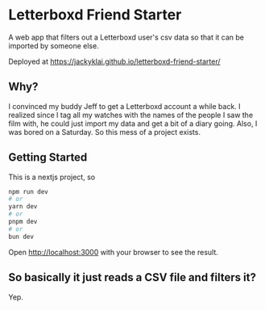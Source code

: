# Letterboxd Friend Starter
A web app that filters out a Letterboxd user's csv data so that it can be imported by someone else. 

Deployed at https://jackyklai.github.io/letterboxd-friend-starter/

## Why?
I convinced my buddy Jeff to get a Letterboxd account a while back. I realized since I tag all my watches with the names of the people I saw the film with, he could just import my data and get a bit of a diary going. Also, I was bored on a Saturday. So this mess of a project exists.

## Getting Started

This is a nextjs project, so

```bash
npm run dev
# or
yarn dev
# or
pnpm dev
# or
bun dev
```

Open [http://localhost:3000](http://localhost:3000) with your browser to see the result.


## So basically it just reads a CSV file and filters it?
Yep.